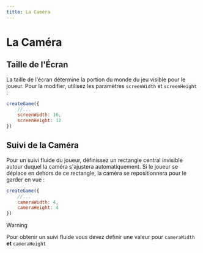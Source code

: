 ```yaml
---
title: La Caméra
---
```


# La Caméra

## Taille de l'Écran

La taille de l'écran détermine la portion du monde du jeu visible pour le joueur. Pour la modifier, utilisez les paramètres `screenWidth` et `screenHeight` :

```js
createGame({
	//...
	screenWidth: 16,
	screenHeight: 12
})
```

## Suivi de la Caméra

Pour un suivi fluide du joueur, définissez un rectangle central invisible autour duquel la caméra s'ajustera automatiquement. Si le joueur se déplace en dehors de ce rectangle, la caméra se repositionnera pour le garder en vue :

```js
createGame({
	//...
	cameraWidth: 4,
	cameraHeight: 4
})
```

> [!WARNING]
> Pour obtenir un suivi fluide vous devez définir une valeur pour `cameraWidth` **et** `cameraHeight`

